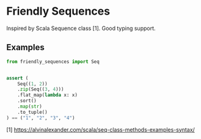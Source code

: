 # Friendly Sequences

Inspired by Scala Sequence class [1]. Good typing support.


## Examples

```python
from friendly_sequences import Seq


assert (
    Seq((1, 2))
    .zip(Seq((3, 4)))
    .flat_map(lambda x: x)
    .sort()
    .map(str)
    .to_tuple()
) == ("1", "2", "3", "4")
```

[1] https://alvinalexander.com/scala/seq-class-methods-examples-syntax/
